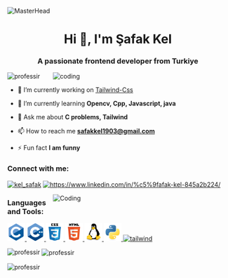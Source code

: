 ![MasterHead](https://miro.medium.com/v2/resize:fit:1000/1*e75gGQpsXjb7hdjDyT_P5w.gif)

<h1 align="center">Hi 👋, I'm Şafak Kel</h1>
<h3 align="center">A passionate frontend developer from Turkiye</h3>

<img align="right" alt="coding" width="400" src="https://i.pinimg.com/originals/f1/e7/34/f1e734f9cade86fe737a9aa404ad5677.gif">

<p align="left"> <img src="https://komarev.com/ghpvc/?username=professir&label=Profile%20views&color=0e75b6&style=flat" alt="professir" /> </p>

- 🔭 I’m currently working on [Tailwind-Css](https://github.com/Professir/Tailwind-practice)

- 🌱 I’m currently learning **Opencv, Cpp, Javascript, java**

- 💬 Ask me about **C problems, Tailwind**

- 📫 How to reach me **safakkel1903@gmail.com**

- ⚡ Fun fact **I am funny**

<h3 align="left">Connect with me:</h3>
<p align="left">
<a href="https://twitter.com/kel_safak" target="blank"><img align="center" src="https://raw.githubusercontent.com/rahuldkjain/github-profile-readme-generator/master/src/images/icons/Social/twitter.svg" alt="kel_safak" height="30" width="40" /></a>
<a href="https://linkedin.com/in/https://www.linkedin.com/in/%c5%9fafak-kel-845a2b224/" target="blank"><img align="center" src="https://raw.githubusercontent.com/rahuldkjain/github-profile-readme-generator/master/src/images/icons/Social/linked-in-alt.svg" alt="https://www.linkedin.com/in/%c5%9fafak-kel-845a2b224/" height="30" width="40" /></a>
</p>
<img align="right" alt="Coding" width="400" src="https://encrypted-tbn0.gstatic.com/images?q=tbn:ANd9GcS74QG0FhaAEUs8M9_FbHfDT6LthVQ2lQSQ1w&usqp=CAU">

<h3 align="left">Languages and Tools:</h3>
<p align="left"> <a href="https://www.cprogramming.com/" target="_blank" rel="noreferrer"> <img src="https://raw.githubusercontent.com/devicons/devicon/master/icons/c/c-original.svg" alt="c" width="40" height="40"/> </a> <a href="https://www.w3schools.com/cpp/" target="_blank" rel="noreferrer"> <img src="https://raw.githubusercontent.com/devicons/devicon/master/icons/cplusplus/cplusplus-original.svg" alt="cplusplus" width="40" height="40"/> </a> <a href="https://www.w3schools.com/css/" target="_blank" rel="noreferrer"> <img src="https://raw.githubusercontent.com/devicons/devicon/master/icons/css3/css3-original-wordmark.svg" alt="css3" width="40" height="40"/> </a> <a href="https://www.w3.org/html/" target="_blank" rel="noreferrer"> <img src="https://raw.githubusercontent.com/devicons/devicon/master/icons/html5/html5-original-wordmark.svg" alt="html5" width="40" height="40"/> </a> <a href="https://www.linux.org/" target="_blank" rel="noreferrer"> <img src="https://raw.githubusercontent.com/devicons/devicon/master/icons/linux/linux-original.svg" alt="linux" width="40" height="40"/> </a> <a href="https://www.python.org" target="_blank" rel="noreferrer"> <img src="https://raw.githubusercontent.com/devicons/devicon/master/icons/python/python-original.svg" alt="python" width="40" height="40"/> </a> <a href="https://tailwindcss.com/" target="_blank" rel="noreferrer"> <img src="https://www.vectorlogo.zone/logos/tailwindcss/tailwindcss-icon.svg" alt="tailwind" width="40" height="40"/> </a> </p>

<p><img align="left" src="https://github-readme-stats.vercel.app/api/top-langs?username=professir&show_icons=true&locale=en&layout=compact" alt="professir" /></p>

<p>&nbsp;<img align="center" src="https://github-readme-stats.vercel.app/api?username=professir&show_icons=true&locale=en" alt="professir" /></p>

<p><img align="center" src="https://github-readme-streak-stats.herokuapp.com/?user=professir&" alt="professir" /></p>
